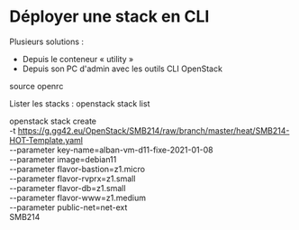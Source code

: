 Déployer une stack en CLI
=========================

Plusieurs solutions :
+ Depuis le conteneur « utility »
+ Depuis son PC d'admin avec les outils CLI OpenStack

source openrc

Lister les stacks :
openstack stack list

openstack stack create \
  -t https://g.gg42.eu/OpenStack/SMB214/raw/branch/master/heat/SMB214-HOT-Template.yaml \
  --parameter key-name=alban-vm-d11-fixe-2021-01-08 \
  --parameter image=debian11 \
  --parameter flavor-bastion=z1.micro \
  --parameter flavor-rvprx=z1.small \
  --parameter flavor-db=z1.small \
  --parameter flavor-www=z1.medium \
  --parameter public-net=net-ext \
  SMB214
